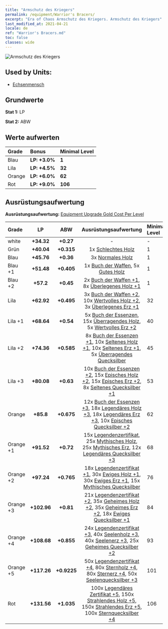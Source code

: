 ```yaml
---
title: "Armschutz des Kriegers"
permalink: /equipment/Warrior's Bracers/
excerpt: "Era of Chaos Armschutz des Kriegers. Armschutz des Kriegers"
last_modified_at: 2021-04-21
locale: de
ref: "Warrior's Bracers.md"
toc: false
classes: wide
---
```


  ![Armschutz des Kriegers](/images/e/e_8022.png)

## Used by Units:

* [Echsenmensch](/de/units/Lizardman/) 


## Grundwerte
 **Stat 1:** LP

 **Stat 2:** ABW

## Werte aufwerten

  |     Grade    |   Bonus | Minimal Level | 
  |:-------------|:--------|:--------------| 
  | Blau | **LP: +3.0%** | **1** | 
  | Lila | **LP: +4.5%** | **32** | 
  | Orange | **LP: +6.0%** | **62** | 
  | Rot | **LP: +9.0%** | **106** | 


## Ausrüstungsaufwertung
 **Ausrüstungsaufwertung:** [Equipment Upgrade Gold Cost Per Level](/equipment/EquipmentUpgradeCostPerLevel/) 

  |          Grade      | LP | ABW | Ausrüstungsaufwertung | Minimal Level |
  |:--------------------|:---------:|:---------:|:----------------:|:--------------|
  | white | **+34.32** | **+0.27** | - | - |
  | Grün | **+40.04** | **+0.315** | 1x [Schlechtes Holz](/de/Items/mat_1/) | 1 |
  | Blau | **+45.76** | **+0.36** | 3x [Normales Holz](/de/Items/mat_7/) | 1 |
  | Blau +1 | **+51.48** | **+0.405** | 1x [Buch der Waffen](/de/Items/mat_18/), 5x [Gutes Holz](/de/Items/mat_13/) | 1 |
  | Blau +2 | **+57.2** | **+0.45** | 2x [Buch der Waffen +1](/de/Items/mat_25/), 8x [Überlegenes Holz +1](/de/Items/mat_20/) | 1 |
  | Lila | **+62.92** | **+0.495** | 3x [Buch der Waffen +2](/de/Items/mat_32/), 10x [Wertvolles Holz +2](/de/Items/mat_27/), 3x [Überlegenes Erz +1](/de/Items/mat_19/) | 32 |
  | Lila +1 | **+68.64** | **+0.54** | 5x [Buch der Essenzen](/de/Items/mat_39/), 15x [Überragendes Holz](/de/Items/mat_34/), 5x [Wertvolles Erz +2](/de/Items/mat_26/) | 40 |
  | Lila +2 | **+74.36** | **+0.585** | 8x [Buch der Essenzen +1](/de/Items/mat_46/), 10x [Seltenes Holz +1](/de/Items/mat_41/), 10x [Seltenes Erz +1](/de/Items/mat_40/), 5x [Überragendes Quecksilber](/de/Items/mat_35/) | 45 |
  | Lila +3 | **+80.08** | **+0.63** | 10x [Buch der Essenzen +2](/de/Items/mat_53/), 15x [Episches Holz +2](/de/Items/mat_48/), 15x [Episches Erz +2](/de/Items/mat_47/), 8x [Seltenes Quecksilber +1](/de/Items/mat_42/) | 53 |
  | Orange | **+85.8** | **+0.675** | 12x [Buch der Essenzen +3](/de/Items/mat_60/), 18x [Legendäres Holz +3](/de/Items/mat_55/), 18x [Legendäres Erz +3](/de/Items/mat_54/), 10x [Episches Quecksilber +2](/de/Items/mat_49/) | 62 |
  | Orange +1 | **+91.52** | **+0.72** | 15x [Legendenzertifikat](/de/Items/mat_67/), 25x [Mythisches Holz](/de/Items/mat_62/), 25x [Mythisches Erz](/de/Items/mat_61/), 12x [Legendäres Quecksilber +3](/de/Items/mat_56/) | 68 |
  | Orange +2 | **+97.24** | **+0.765** | 18x [Legendenzertifikat +1](/de/Items/mat_74/), 30x [Ewiges Holz +1](/de/Items/mat_69/), 30x [Ewiges Erz +1](/de/Items/mat_68/), 15x [Mythisches Quecksilber](/de/Items/mat_63/) | 76 |
  | Orange +3 | **+102.96** | **+0.81** | 21x [Legendenzertifikat +2](/de/Items/mat_81/), 35x [Geheimes Holz +2](/de/Items/mat_76/), 35x [Geheimes Erz +2](/de/Items/mat_75/), 18x [Ewiges Quecksilber +1](/de/Items/mat_70/) | 84 |
  | Orange +4 | **+108.68** | **+0.855** | 24x [Legendenzertifikat +3](/de/Items/mat_88/), 40x [Seelenholz +3](/de/Items/mat_83/), 40x [Seelenerz +3](/de/Items/mat_82/), 25x [Geheimes Quecksilber +2](/de/Items/mat_77/) | 93 |
  | Orange +5 | **+117.26** | **+0.9225** | 50x [Legendenzertifikat +4](/de/Items/mat_95/), 80x [Sternholz +4](/de/Items/mat_90/), 80x [Sternerz +4](/de/Items/mat_89/), 50x [Seelenquecksilber +3](/de/Items/mat_84/) | 101 |
  | Rot | **+131.56** | **+1.035** | 100x [Legendäres Zertifikat +5](/de/Items/mat_102/), 150x [Strahlendes Holz +5](/de/Items/mat_97/), 150x [Strahlendes Erz +5](/de/Items/mat_96/), 100x [Sternquecksilber +4](/de/Items/mat_91/) | 106 |

